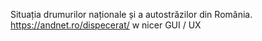 Situația drumurilor naționale și a autostrăzilor din România. https://andnet.ro/dispecerat/
w nicer GUI / UX